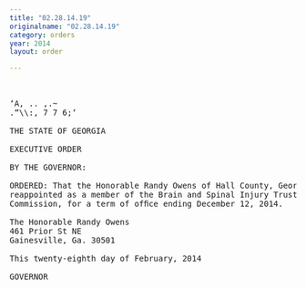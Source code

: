 ```yaml
---
title: "02.28.14.19"
originalname: "02.28.14.19"
category: orders
year: 2014
layout: order

---
```

<pre>
   

‘A, .. ,.~
.“\\:, 7 7 6;‘

THE STATE OF GEORGIA

EXECUTIVE ORDER

BY THE GOVERNOR:

ORDERED: That the Honorable Randy Owens of Hall County, Georgia, is
reappointed as a member of the Brain and Spinal Injury Trust Fund
Commission, for a term of ofﬁce ending December 12, 2014.

The Honorable Randy Owens
461 Prior St NE
Gainesville, Ga. 30501

This twenty-eighth day of February, 2014

GOVERNOR

</pre>

